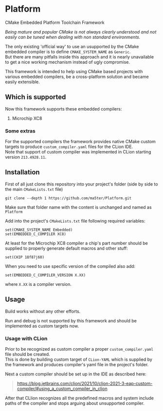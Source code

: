 # Platform
CMake Embedded Platform Toolchain Framework

*Being mature and popular CMake is not always clearly understood and not easily can be tuned when dealing with non standard environments.*

The only existing 'official way' to use an usupported by the CMake embedded compiler is to define `CMAKE_SYSTEM_NAME` as `Generic`.<br> 
But there are many pitfalls inside this approach and it is nearly unavailable to get a nice working mechanism instead of ugly compromise.

This framework is intended to help using CMake based projects with various embedded compilers, be a cross-platform solution and became easily extensible.

## Which is supported
Now this framework supports these embedded compilers:

1. Microchip XC8

### Some extras
For the supported compilers the framework provides native CMake custom targets to produce `custom_compiler.yaml` files for the CLion IDE.<br>
Note that support of custom compiler was implemented in CLion starting version `213.4928.11`.

## Installation
First of all just clone this repository into your project's folder (side by side to the main `CMakeLists.txt` file)

    git clone --depth 1 https://github.com/ma5ter/Platform.git

Make sure that folder name with the content is unchanged and named as `Platform`

Add into the project's `CMakeLists.txt` file following required variables:

    set(CMAKE_SYSTEM_NAME Embedded)
    set(EMBEDDED_C_COMPILER XC8)

At least for the Microchip XC8 compiler a chip's part number should be supplied to properly generate default macros and other stuff: 

    set(CHIP 18f87j60)

When you need to use specific version of the compiled also add:

    set(EMBEDDED_C_COMPILER_VERSION X.XX)

where `X.XX` is a compiler version.

## Usage

Build works without any other efforts.

Run and debug is not supported by this framework and should be implemented as custom targets now.

### Usage with CLion

Prior to be recognized as custom compiler a proper `custom_compiler.yaml` file should be created.<br>
This is done by building custom target of `CLion-YAML` which is supplied by the framework and produces compiler's yaml file in the project's folder.

Next a custom compiler should be set up in the IDE as described here:
> https://blog.jetbrains.com/clion/2021/10/clion-2021-3-eap-custom-compiler/#using_a_custom_compiler_in_clion

After that CLlion recognizes all the predefined macros and system include paths of the compiler and stops arguing about unsupported compiler.
